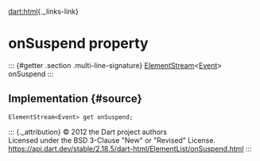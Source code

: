 [dart:html](../../dart-html/dart-html-library){._links-link}

onSuspend property
==================

::: {#getter .section .multi-line-signature}
[ElementStream](../elementstream-class)\<[Event](../event-class)\>
onSuspend
:::

Implementation {#source}
--------------

``` {.language-dart data-language="dart"}
ElementStream<Event> get onSuspend;
```

::: {._attribution}
© 2012 the Dart project authors\
Licensed under the BSD 3-Clause \"New\" or \"Revised\" License.\
<https://api.dart.dev/stable/2.18.5/dart-html/ElementList/onSuspend.html>
:::

